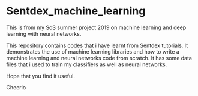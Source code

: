 # Sentdex_machine_learning

This is from my SoS summer project 2019 on machine learning and deep learning with neural networks.

This repository contains codes that i have learnt from Sentdex tutorials. 
It demonstrates the use of machine learning libraries and how to write a machine learning and neural networks code from scratch.
It has some data files that i used to train my classifiers as well as neural networks.

Hope that you find it useful.

Cheerio


